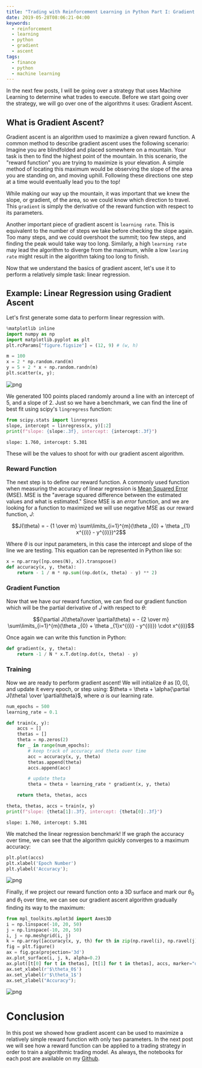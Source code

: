 ```yaml
---
title: "Trading with Reinforcement Learning in Python Part I: Gradient Ascent"
date: 2019-05-28T08:06:21-04:00
keywords:
  - reinforcement
  - learning
  - python
  - gradient
  - ascent
tags:
  - finance
  - python
  - machine learning
---
```


In the next few posts, I will be going over a strategy that uses Machine Learning to determine what trades to execute. Before we start going over the strategy, we will go over one of the algorithms it uses: Gradient Ascent.

## What is Gradient Ascent?

Gradient ascent is an algorithm used to maximize a given reward function. A common method to describe gradient ascent uses the following scenario: Imagine you are blindfolded and placed somewhere on a mountain. Your task is then to find the highest point of the mountain. In this scenario, the "reward function" you are trying to maximize is your elevation. A simple method of locating this maximum would be observing the slope of the area you are standing on, and moving uphill. Following these directions one step at a time would eventually lead you to the top!

While making our way up the mountain, it was important that we knew the slope, or gradient, of the area, so we could know which direction to travel. This `gradient` is simply the derivative of the reward function with respect to its parameters.

Another important piece of gradient ascent is `learning rate`. This is equivalent to the number of steps we take before checking the slope again. Too many steps, and we could overshoot the summit; too few steps, and finding the peak would take way too long. Similarly, a high `learning rate` may lead the algorithm to diverge from the maximum, while a low `learing rate` might result in the algorithm taking too long to finish.

Now that we understand the basics of gradient ascent, let's use it to perform a relatively simple task: linear regression.

## Example: Linear Regression using Gradient Ascent

Let's first generate some data to perform linear regression with.

```python
%matplotlib inline
import numpy as np
import matplotlib.pyplot as plt
plt.rcParams["figure.figsize"] = (12, 9) # (w, h)
```

```python
m = 100
x = 2 * np.random.rand(m)
y = 5 + 2 * x + np.random.randn(m)
plt.scatter(x, y);
```

![png](output_9_0.png)

We generated 100 points placed randomly around a line with an intercept of 5, and a slope of 2. Just so we have a benchmark, we can find the line of best fit using scipy's `lingregress` function:

```python
from scipy.stats import linregress
slope, intercept = linregress(x, y)[:2]
print(f"slope: {slope:.3f}, intercept: {intercept:.3f}")
```

    slope: 1.760, intercept: 5.301

These will be the values to shoot for with our gradient ascent algorithm.

### Reward Function

The next step is to define our reward function. A commonly used function when measuring the accuracy of linear regression is [Mean Squared Error](https://en.wikipedia.org/wiki/Mean_squared_error) (MSE). MSE is the "average squared difference between the estimated values and what is estimated." Since MSE is an _error_ function, and we are looking for a function to maximized we will use negative MSE as our reward function, $J$:

$$J(\theta) = - {1 \over m} \sum\limits_{i=1}^{m}(\theta _{0} + \theta _{1} x^{(i)} - y^{(i)})^2$$

Where $\theta$ is our input parameters, in this case the intercept and slope of the line we are testing. This equation can be represented in Python like so:

```python
x = np.array([np.ones(N), x]).transpose()
def accuracy(x, y, theta):
    return - 1 / m * np.sum((np.dot(x, theta) - y) ** 2)
```

### Gradient Function

Now that we have our reward function, we can find our gradient function which will be the partial derivative of $J$ with respect to $\theta$:

$${\partial J(\theta)\over \partial\theta} = - {2 \over m} \sum\limits_{i=1}^{m}(\theta _{0} + \theta _{1}x^{(i)} - y^{(i)}) \cdot x^{(i)}$$

Once again we can write this function in Python:

```python
def gradient(x, y, theta):
    return -1 / N * x.T.dot(np.dot(x, theta) - y)
```

### Training

Now we are ready to perform gradient ascent! We will initialize $\theta$ as $[0, 0]$, and update it every epoch, or step using: $\theta = \theta + \alpha{\partial J(\theta) \over \partial\theta}$, where $\alpha$ is our learning rate.

```python
num_epochs = 500
learning_rate = 0.1

def train(x, y):
    accs = []
    thetas = []
    theta = np.zeros(2)
    for _ in range(num_epochs):
        # keep track of accuracy and theta over time
        acc = accuracy(x, y, theta)
        thetas.append(theta)
        accs.append(acc)

        # update theta
        theta = theta + learning_rate * gradient(x, y, theta)

    return theta, thetas, accs

theta, thetas, accs = train(x, y)
print(f"slope: {theta[1]:.3f}, intercept: {theta[0]:.3f}")
```

    slope: 1.760, intercept: 5.301

We matched the linear regression benchmark! If we graph the accuracy over time, we can see that the algorithm quickly converges to a maximum accuracy:

```python
plt.plot(accs)
plt.xlabel('Epoch Number')
plt.ylabel('Accuracy');
```

![png](output_27_0.png)

Finally, if we project our reward function onto a 3D surface and mark our $\theta_0$ and $\theta_1$ over time, we can see our gradient ascent algorithm gradually finding its way to the maximum:

```python
from mpl_toolkits.mplot3d import Axes3D
i = np.linspace(-10, 20, 50)
j = np.linspace(-10, 20, 50)
i, j = np.meshgrid(i, j)
k = np.array([accuracy(x, y, th) for th in zip(np.ravel(i), np.ravel(j))]).reshape(i.shape)
fig = plt.figure()
ax = fig.gca(projection='3d')
ax.plot_surface(i, j, k, alpha=0.2)
ax.plot([t[0] for t in thetas], [t[1] for t in thetas], accs, marker="o", markersize=3);
ax.set_xlabel(r'$\theta_0$')
ax.set_ylabel(r'$\theta_1$')
ax.set_zlabel("Accuracy");
```

![png](output_29_0.png)

# Conclusion

In this post we showed how gradient ascent can be used to maximize a relatively simple reward function with only two parameters. In the next post we will see how a reward function can be applied to a trading strategy in order to train a algorithmic trading model. As always, the notebooks for each post are available on my [Github](https://github.com/teddykoker/blog/tree/master/notebooks).
